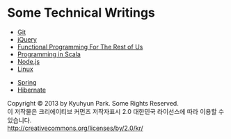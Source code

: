 # Some Technical Writings

* [Git](categories/git/readme.md)
* [jQuery](categories/web/jquery/readme.md)
* [Functional Programming For The Rest of Us](categories/fp-for-r-us/readme.md)
* [Programming in Scala](categories/pi-scala)
* [Node.js](categories/node)
* [Linux](categories/linux)

>

* [Spring](categories/java/spring)
* [Hibernate](categories/java/hibernate)

Copyright © 2013 by Kyuhyun Park. Some Rights Reserved.  
이 저작물은 크리에이티브 커먼즈 저작자표시 2.0 대한민국 라이선스에 따라 이용할 수 있습니다.  
http://creativecommons.org/licenses/by/2.0/kr/
